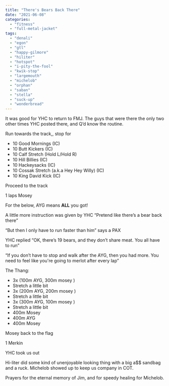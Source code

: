```yaml
---
title: "There's Bears Back There"
date: "2021-06-08"
categories: 
  - "fitness"
  - "full-metal-jacket"
tags: 
  - "denali"
  - "egon"
  - "gtl"
  - "happy-gilmore"
  - "hiliter"
  - "hotspot"
  - "i-pity-the-fool"
  - "kwik-stop"
  - "largemouth"
  - "michelob"
  - "orphan"
  - "saban"
  - "stella"
  - "suck-up"
  - "wonderbread"
---
```


It was good for YHC to return to FMJ. The guys that were there the only two other times YHC posted there, and Q’d know the routine. 

Run towards the track,, stop for

- 10 Good Mornings (IC)
- 10 Butt Kickers (IC)
- 10 Calf Stretch (Hold L/Hold R)
- 10 Hill Billies (IC)
- 10 Hackeysacks (IC)
- 10 Cossak Stretch (a.k.a Hey Hey Willy) (IC)
- 10 King David Kick (IC)

Proceed to the track

1 laps Mosey

For the below, AYG means **ALL** you got! 

A little more instruction was given by YHC “Pretend like there’s a bear back there”

“But then I only have to run faster than him” says a PAX

YHC replied “OK, there’s 19 bears, and they don’t share meat. You all have to run”

“If you don’t have to stop and walk after the AYG, then you had more. You need to feel like you're going to merlot after every lap”

The Thang:

- 3x (100m AYG, 300m mosey )
- Stretch a little bit
- 3x (200m AYG, 200m mosey )
- Stretch a little bit
- 3x (300m AYG, 100m mosey )
- Stretch a little bit
- 400m Mosey
- 400m AYG
- 400m Mosey

Mosey back to the flag

1 Merkin

YHC took us out

Hi-liter did some kind of unenjoyable looking thing with a big a$$ sandbag and a ruck. Michelob showed up to keep us company in COT.

Prayers for the eternal memory of Jim, and for speedy healing for Michelob.
